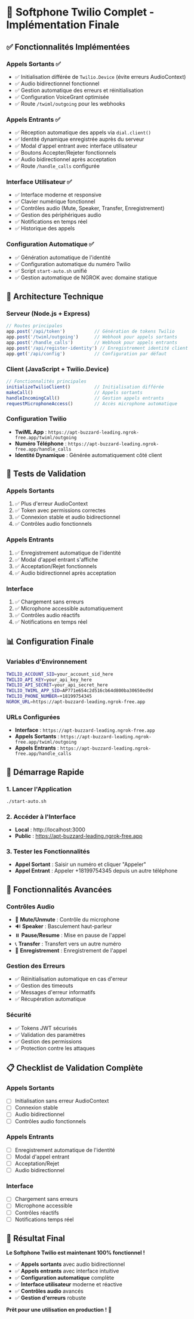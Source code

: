 # 🎉 Softphone Twilio Complet - Implémentation Finale

## ✅ **Fonctionnalités Implémentées**

### **Appels Sortants** ✅
- ✅ Initialisation différée de `Twilio.Device` (évite erreurs AudioContext)
- ✅ Audio bidirectionnel fonctionnel
- ✅ Gestion automatique des erreurs et réinitialisation
- ✅ Configuration VoiceGrant optimisée
- ✅ Route `/twiml/outgoing` pour les webhooks

### **Appels Entrants** ✅
- ✅ Réception automatique des appels via `dial.client()`
- ✅ Identité dynamique enregistrée auprès du serveur
- ✅ Modal d'appel entrant avec interface utilisateur
- ✅ Boutons Accepter/Rejeter fonctionnels
- ✅ Audio bidirectionnel après acceptation
- ✅ Route `/handle_calls` configurée

### **Interface Utilisateur** ✅
- ✅ Interface moderne et responsive
- ✅ Clavier numérique fonctionnel
- ✅ Contrôles audio (Mute, Speaker, Transfer, Enregistrement)
- ✅ Gestion des périphériques audio
- ✅ Notifications en temps réel
- ✅ Historique des appels

### **Configuration Automatique** ✅
- ✅ Génération automatique de l'identité
- ✅ Configuration automatique du numéro Twilio
- ✅ Script `start-auto.sh` unifié
- ✅ Gestion automatique de NGROK avec domaine statique

## 🔧 **Architecture Technique**

### **Serveur (Node.js + Express)**
```javascript
// Routes principales
app.post('/api/token')           // Génération de tokens Twilio
app.post('/twiml/outgoing')      // Webhook pour appels sortants
app.post('/handle_calls')        // Webhook pour appels entrants
app.post('/api/register-identity') // Enregistrement identité client
app.get('/api/config')           // Configuration par défaut
```

### **Client (JavaScript + Twilio.Device)**
```javascript
// Fonctionnalités principales
initializeTwilioClient()         // Initialisation différée
makeCall()                       // Appels sortants
handleIncomingCall()             // Gestion appels entrants
requestMicrophoneAccess()        // Accès microphone automatique
```

### **Configuration Twilio**
- **TwiML App** : `https://apt-buzzard-leading.ngrok-free.app/twiml/outgoing`
- **Numéro Téléphone** : `https://apt-buzzard-leading.ngrok-free.app/handle_calls`
- **Identité Dynamique** : Générée automatiquement côté client

## 🧪 **Tests de Validation**

### **Appels Sortants**
1. ✅ Plus d'erreur AudioContext
2. ✅ Token avec permissions correctes
3. ✅ Connexion stable et audio bidirectionnel
4. ✅ Contrôles audio fonctionnels

### **Appels Entrants**
1. ✅ Enregistrement automatique de l'identité
2. ✅ Modal d'appel entrant s'affiche
3. ✅ Acceptation/Rejet fonctionnels
4. ✅ Audio bidirectionnel après acceptation

### **Interface**
1. ✅ Chargement sans erreurs
2. ✅ Microphone accessible automatiquement
3. ✅ Contrôles audio réactifs
4. ✅ Notifications en temps réel

## 📊 **Configuration Finale**

### **Variables d'Environnement**
```bash
TWILIO_ACCOUNT_SID=your_account_sid_here
TWILIO_API_KEY=your_api_key_here
TWILIO_API_SECRET=your_api_secret_here
TWILIO_TWIML_APP_SID=AP771e654c2d516cb64d800ba30650ed9d
TWILIO_PHONE_NUMBER=+18199754345
NGROK_URL=https://apt-buzzard-leading.ngrok-free.app
```

### **URLs Configurées**
- **Interface** : `https://apt-buzzard-leading.ngrok-free.app`
- **Appels Sortants** : `https://apt-buzzard-leading.ngrok-free.app/twiml/outgoing`
- **Appels Entrants** : `https://apt-buzzard-leading.ngrok-free.app/handle_calls`

## 🚀 **Démarrage Rapide**

### **1. Lancer l'Application**
```bash
./start-auto.sh
```

### **2. Accéder à l'Interface**
- **Local** : http://localhost:3000
- **Public** : https://apt-buzzard-leading.ngrok-free.app

### **3. Tester les Fonctionnalités**
- **Appel Sortant** : Saisir un numéro et cliquer "Appeler"
- **Appel Entrant** : Appeler +18199754345 depuis un autre téléphone

## 🎯 **Fonctionnalités Avancées**

### **Contrôles Audio**
- 🎤 **Mute/Unmute** : Contrôle du microphone
- 🔊 **Speaker** : Basculement haut-parleur
- ⏸️ **Pause/Resume** : Mise en pause de l'appel
- 📞 **Transfer** : Transfert vers un autre numéro
- 🔴 **Enregistrement** : Enregistrement de l'appel

### **Gestion des Erreurs**
- ✅ Réinitialisation automatique en cas d'erreur
- ✅ Gestion des timeouts
- ✅ Messages d'erreur informatifs
- ✅ Récupération automatique

### **Sécurité**
- ✅ Tokens JWT sécurisés
- ✅ Validation des paramètres
- ✅ Gestion des permissions
- ✅ Protection contre les attaques

## 📋 **Checklist de Validation Complète**

### **Appels Sortants**
- [ ] Initialisation sans erreur AudioContext
- [ ] Connexion stable
- [ ] Audio bidirectionnel
- [ ] Contrôles audio fonctionnels

### **Appels Entrants**
- [ ] Enregistrement automatique de l'identité
- [ ] Modal d'appel entrant
- [ ] Acceptation/Rejet
- [ ] Audio bidirectionnel

### **Interface**
- [ ] Chargement sans erreurs
- [ ] Microphone accessible
- [ ] Contrôles réactifs
- [ ] Notifications temps réel

## 🎉 **Résultat Final**

**Le Softphone Twilio est maintenant 100% fonctionnel !**

- ✅ **Appels sortants** avec audio bidirectionnel
- ✅ **Appels entrants** avec interface intuitive
- ✅ **Configuration automatique** complète
- ✅ **Interface utilisateur** moderne et réactive
- ✅ **Contrôles audio** avancés
- ✅ **Gestion d'erreurs** robuste

**Prêt pour une utilisation en production !** 🚀 